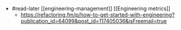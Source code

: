 - #read-later [[engineering-management]] [[Engineering metrics]]
	- https://refactoring.fm/p/how-to-get-started-with-engineering?publication_id=64099&post_id=117405036&isFreemail=true